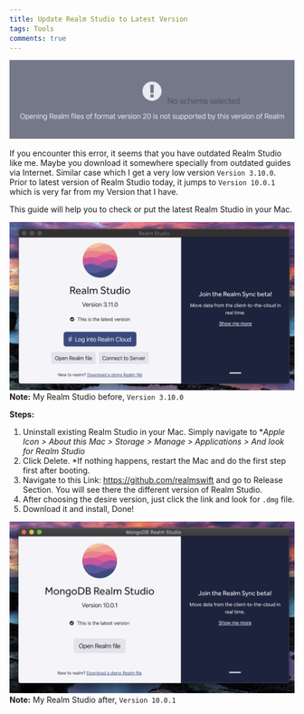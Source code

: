 ```yaml
---
title: Update Realm Studio to Latest Version
tags: Tools
comments: true
---
```

![alt text](/assets/img/unsupported-realm-version/unsupported-realm.png)

If you encounter this error, it seems that you have outdated Realm Studio like me. Maybe you download it somewhere specially from outdated guides via Internet. Similar case which I get a very low version ```Version 3.10.0```. Prior to latest version of Realm Studio today, it jumps to ```Version 10.0.1``` which is very far from my Version that I have.

This guide will help you to check or put the latest Realm Studio in your Mac.


![alt text](/assets/img/unsupported-realm-version/realm-3.png)
**Note:** My Realm Studio before, ```Version 3.10.0```


**Steps:**

1. Uninstall existing Realm Studio in your Mac. Simply navigate to **Apple Icon > About this Mac > Storage > Manage > Applications > *And look for Realm Studio**
2. Click Delete. *If nothing happens, restart the Mac and do the first step first after booting.
3. Navigate to this Link: https://github.com/realmswift and go to Release Section. You will see there the different version of Realm Studio.
4. After choosing the desire version, just click the link and look for ```.dmg``` file.
5. Download it and install, Done!

![alt text](/assets/img/unsupported-realm-version/realm-10.png)
**Note:** My Realm Studio after, ```Version 10.0.1```


<br>
<br>
<br>

